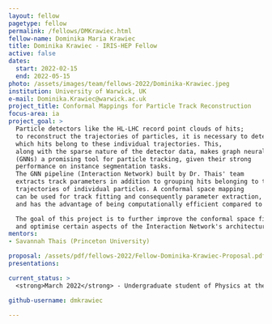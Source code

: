 ```yaml
---
layout: fellow
pagetype: fellow
permalink: /fellows/DMKrawiec.html
fellow-name: Dominika Maria Krawiec
title: Dominika Krawiec - IRIS-HEP Fellow
active: false
dates:
  start: 2022-02-15
  end: 2022-05-15
photo: /assets/images/team/fellows-2022/Dominika-Krawiec.jpeg
institution: University of Warwick, UK
e-mail: Dominika.Krawiec@warwick.ac.uk
project_title: Conformal Mappings for Particle Track Reconstruction
focus-area: ia
project_goal: >
  Particle detectors like the HL-LHC record point clouds of hits;
  to reconstruct the trajectories of particles, it is necessary to determine
  which hits belong to these individual trajectories. This,
  along with the sparse nature of the detector data, makes graph neural networks
  (GNNs) a promising tool for particle tracking, given their strong
  performance on instance segmentation tasks.
  The GNN pipeline (Interaction Network) built by Dr. Thais' team
  extracts track parameters in addition to grouping hits belonging to the
  trajectories of individual particles. A conformal space mapping
  can be used for track fitting and consequently parameter extraction,
  and has the advantage of being computationally efficient compared to a helical fit.

  The goal of this project is to further improve the conformal space fit and its stability,
  and optimise certain aspects of the Interaction Network's architecture for this purpose.
mentors:
- Savannah Thais (Princeton University)

proposal: /assets/pdf/fellows-2022/Fellow-Dominika-Krawiec-Proposal.pdf
presentations:

current_status: >
  <strong>March 2022</strong> - Undergraduate student of Physics at the University of Warwick, UK.

github-username: dmkrawiec

---
```

